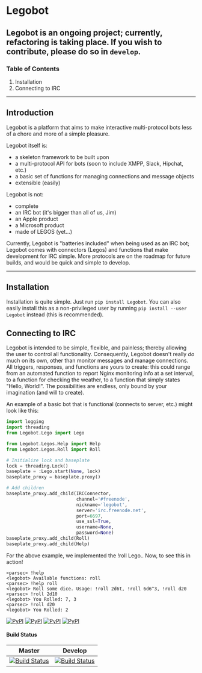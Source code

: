 # Legobot
## Legobot is an ongoing project; currently, refactoring is taking place. If you wish to contribute, please do so in `develop`.

### Table of Contents

1. Installation
2. Connecting to IRC

***

## Introduction

Legobot is a platform that aims to make interactive multi-protocol bots less of a chore and more of a simple pleasure. 

Legobot itself is: 
* a skeleton framework to be built upon 
* a multi-protocol API for bots (soon to include XMPP, Slack, Hipchat, etc.)
* a basic set of functions for managing connections and message objects
* extensible (easily)

Legobot is not:
* complete
* an IRC bot (it's bigger than all of us, Jim)
* an Apple product
* a Microsoft product
* made of LEGOS (yet...)

Currently, Legobot is "batteries included" when being used as an IRC bot; Legobot comes with connectors (Legos) and functions that make development for IRC simple. More protocols are on the roadmap for future builds, and would be quick and simple to develop. 

***

## Installation

Installation is quite simple. Just run `pip install Legobot`. You can also easily install this as a non-privileged user by running `pip install --user Legobot` instead (this is recommended).

## Connecting to IRC

Legobot is intended to be simple, flexible, and painless; thereby allowing the user to control all functionality. Consequently, Legobot doesn't really *do* much on its own, other than monitor messages and manage connections. All triggers, responses, and functions are yours to create: this could range from an automated function to report Nginx monitoring info at a set interval, to a function for checking the weather, to a function that simply states "Hello, World!". The possibilities are endless, only bound by your imagination (and will to create). 

An example of a basic bot that is functional (connects to server, etc.) might look like this:

```python
import logging
import threading
from Legobot.Lego import Lego

from Legobot.Legos.Help import Help
from Legobot.Legos.Roll import Roll

# Initialize lock and baseplate
lock = threading.Lock()
baseplate = :Lego.start(None, lock)
baseplate_proxy = baseplate.proxy()

# Add children
baseplate_proxy.add_child(IRCConnector,
                          channel='#freenode',
                          nickname='legobot',
                          server='irc.freenode.net',
                          port=6697,
                          use_ssl=True,
                          username=None,
                          password=None)
baseplate_proxy.add_child(Roll)
baseplate_proxy.add_child(Help)
```
For the above example, we implemented the !roll Lego.. Now, to see this in action!

```
<parsec> !help
<legobot> Available functions: roll
<parsec> !help roll
<legobot> Roll some dice. Usage: !roll 2d6t, !roll 6d6^3, !roll d20
<parsec> !roll 2d10
<legobot> You Rolled: 7, 3
<parsec> !roll d20
<legobot> You Rolled: 2
```
[![PyPI](https://img.shields.io/pypi/pyversions/Legobot.svg?maxAge=2592000)]() [![PyPI](https://img.shields.io/pypi/wheel/Legobot.svg?maxAge=2592000)]() [![PyPI](https://img.shields.io/pypi/l/Legobot.svg?maxAge=2592000)]() [![PyPI](https://img.shields.io/pypi/status/Django.svg?maxAge=2592000)]()

#### Build Status

| Master | Develop | 
|--------|---------|
| [![Build Status](https://travis-ci.org/bbriggs/Legobot.svg?branch=master)](https://travis-ci.org/bbriggs/Legobot) | [![Build Status](https://travis-ci.org/bbriggs/Legobot.svg?branch=develop)](https://travis-ci.org/bbriggs/Legobot)
